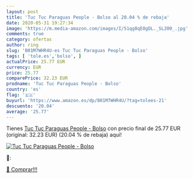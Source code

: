 ```yaml
---
layout: post
title: 'Tuc Tuc Paraguas People - Bolso al 20.04 % de rebaja'
date: 2020-05-31 19:27:34
image: 'https://m.media-amazon.com/images/I/51qg8qE8gDL._SL200_.jpg'
comments: true
category: ofertas
author: ring
slug: 'B01M7WHR4U-es Tuc Tuc Paraguas People - Bolso'
tags: [ 'tole.es','bolso', ]
actualPrice: 25.77 EUR
currency: EUR
price: 25.77
comparePrice: 32.23 EUR
prodname: 'Tuc Tuc Paraguas People - Bolso'
country: 'es'
flag: '🇪🇸'
buyurl: 'https://www.amazon.es/dp/B01M7WHR4U/?tag=tolees-21'
descuento: '20.04'
average: '25.77'
---
```


Tienes [Tuc Tuc Paraguas People - Bolso](https://www.amazon.es/dp/B01M7WHR4U/?tag=tolees-21) con precio final de  25.77 EUR (original: 32.23 EUR) (20.04 %  de rebaja) aqui!

[![Tuc Tuc Paraguas People - Bolso](https://m.media-amazon.com/images/I/51qg8qE8gDL._SL200_.jpg)](https://www.amazon.es/dp/B01M7WHR4U/?tag=tolees-21)

🔎:


[🛒 Comprar!!!](https://www.amazon.es/dp/B01M7WHR4U/?tag=tolees-21)
